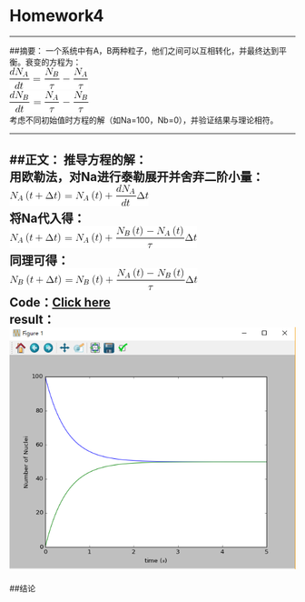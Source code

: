 # Homework4



---

##摘要：
一个系统中有A，B两种粒子，他们之间可以互相转化，并最终达到平衡。衰变的方程为：    
![ ][1]     
![ ][2]    
考虑不同初始值时方程的解（如Na=100，Nb=0），并验证结果与理论相符。

---
##正文：
推导方程的解：    
用欧勒法，对Na进行泰勒展开并舍弃二阶小量：    
![ ][3]    
将Na代入得：    
![ ][4]    
同理可得：    
![ ][5]    
Code：[Click here](https://github.com/oohhooh/compuational_physics_N2014301020080/blob/master/homework4.py)    
result：![ ][6]
---
##结论




  [1]: https://github.com/oohhooh/compuational_physics_N2014301020080/blob/master/images/CodeCogsEqn.gif
  [2]: https://github.com/oohhooh/compuational_physics_N2014301020080/blob/master/images/CodeCogsEqn%20%281%29.gif
  [3]: https://github.com/oohhooh/compuational_physics_N2014301020080/blob/master/images/CodeCogsEqn%20%282%29.gif
  [4]: https://github.com/oohhooh/compuational_physics_N2014301020080/blob/master/images/CodeCogsEqn%20%283%29.gif
  [5]: https://github.com/oohhooh/compuational_physics_N2014301020080/blob/master/images/CodeCogsEqn%20%284%29.gif
  [6]: https://github.com/oohhooh/compuational_physics_N2014301020080/blob/master/images/YOM_%28%25POWJ$REQQ0C9ZW@XP.png
